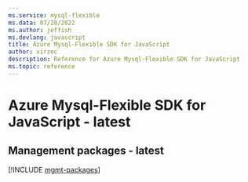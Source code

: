 ```yaml
---
ms.service: mysql-flexible
ms.data: 07/28/2022
ms.author: jeffish
ms.devlang: javascript
title: Azure Mysql-Flexible SDK for JavaScript
author: xirzec
description: Reference for Azure Mysql-Flexible SDK for JavaScript
ms.topic: reference
---
```

# Azure Mysql-Flexible SDK for JavaScript - latest

## Management packages - latest
[!INCLUDE [mgmt-packages](mysql-flexible-mgmt-index.md)]